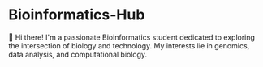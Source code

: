 # Bioinformatics-Hub
👋 Hi there! I'm a passionate Bioinformatics student dedicated to exploring the intersection of biology and technology. My interests lie in genomics, data analysis, and computational biology. 
